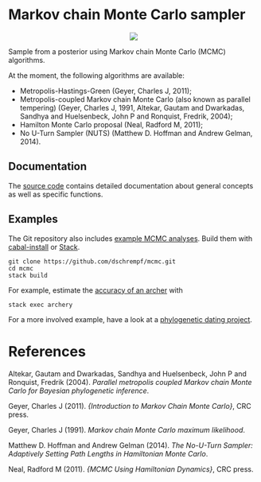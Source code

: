 

# Markov chain Monte Carlo sampler

<p align="center"><img src="https://travis-ci.org/dschrempf/mcmc.svg?branch=master"/></p>

Sample from a posterior using Markov chain Monte Carlo (MCMC) algorithms.

At the moment, the following algorithms are available:

-   Metropolis-Hastings-Green (Geyer, Charles J, 2011);
-   Metropolis-coupled Markov chain Monte Carlo (also known as parallel
    tempering) (Geyer, Charles J, 1991,  Altekar, Gautam and Dwarkadas, Sandhya and Huelsenbeck, John P and Ronquist, Fredrik, 2004);
-   Hamilton Monte Carlo proposal (Neal, Radford M, 2011);
-   No U-Turn Sampler (NUTS) (Matthew D. Hoffman and Andrew Gelman, 2014).


## Documentation

The [source code](https://hackage.haskell.org/package/mcmc/docs/Mcmc.html) contains detailed documentation about general concepts as well
as specific functions.


## Examples

The Git repository also includes [example MCMC analyses](https://github.com/dschrempf/mcmc/tree/master/mcmc-examples). Build them with
[cabal-install](https://cabal.readthedocs.io/en/latest/cabal-commands.html#) or [Stack](https://docs.haskellstack.org/en/stable/README/).

    git clone https://github.com/dschrempf/mcmc.git
    cd mcmc
    stack build

For example, estimate the [accuracy of an archer](https://github.com/dschrempf/mcmc/blob/master/mcmc-examples/Archery/Archery.hs) with

    stack exec archery

For a more involved example, have a look at a [phylogenetic dating project](https://github.com/dschrempf/mcmc-dating).


# References

Altekar, Gautam and Dwarkadas, Sandhya and Huelsenbeck, John P and Ronquist, Fredrik (2004). *Parallel metropolis coupled Markov chain Monte Carlo for Bayesian phylogenetic inference*.

Geyer, Charles J (2011). *{Introduction to Markov Chain Monte Carlo}*, CRC press.

Geyer, Charles J (1991). *Markov chain Monte Carlo maximum likelihood*.

Matthew D. Hoffman and Andrew Gelman (2014). *The No-U-Turn Sampler: Adaptively Setting Path Lengths in Hamiltonian Monte Carlo*.

Neal, Radford M (2011). *{MCMC Using Hamiltonian Dynamics}*, CRC press.

